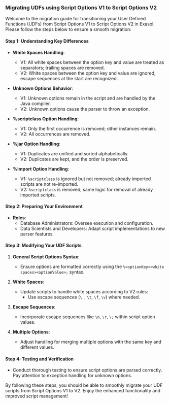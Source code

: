 ### Migrating UDFs using Script Options V1 to Script Options V2

Welcome to the migration guide for transitioning your User Defined Functions (UDFs) from Script Options V1 to Script Options V2 in Exasol. Please follow the steps below to ensure a smooth migration:

#### Step 1: Understanding Key Differences

- **White Spaces Handling**:
  - V1: All white spaces between the option key and value are treated as separators; trailing spaces are removed.
  - V2: White spaces between the option key and value are ignored; escape sequences at the start are recognized.

- **Unknown Options Behavior**:
  - V1: Unknown options remain in the script and are handled by the Java compiler.
  - V2: Unknown options cause the parser to throw an exception.

- **%scriptclass Option Handling**:
  - V1: Only the first occurrence is removed; other instances remain.
  - V2: All occurrences are removed.

- **%jar Option Handling**:
  - V1: Duplicates are unified and sorted alphabetically.
  - V2: Duplicates are kept, and the order is preserved.

- **%import Option Handling**:
  - V1: `%scriptclass` is ignored but not removed; already imported scripts are not re-imported.
  - V2: `%scriptclass` is removed; same logic for removal of already imported scripts.

#### Step 2: Preparing Your Environment

- **Roles**:
  - Database Administrators: Oversee execution and configuration.
  - Data Scientists and Developers: Adapt script implementations to new parser features.

#### Step 3: Modifying Your UDF Scripts

1. **General Script Options Syntax**:
   - Ensure options are formatted correctly using the `%<optionKey><white spaces><optionValue>;` syntax.

2. **White Spaces**:
   - Update scripts to handle white spaces according to V2 rules:
      - Use escape sequences (`\ `, `\t`, `\f`, `\v`) where needed.

3. **Escape Sequences**:
   - Incorporate escape sequences like `\n`, `\r`, `\;` within script option values.

4. **Multiple Options**:
   - Adjust handling for merging multiple options with the same key and different values.

#### Step 4: Testing and Verification

- Conduct thorough testing to ensure script options are parsed correctly. Pay attention to exception handling for unknown options.


By following these steps, you should be able to smoothly migrate your UDF scripts from Script Options V1 to V2. Enjoy the enhanced functionality and improved script management!